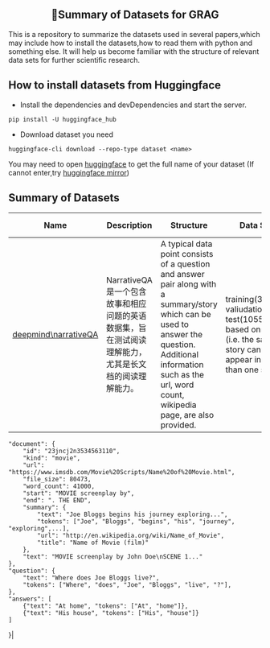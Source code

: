 <center><h2>📢Summary of Datasets for GRAG</h2></center>
This is a repository to summarize the datasets used in several papers,which may include how to install the datasets,how to read them with python and something else. It will help us become familiar with the structure of relevant data sets for further scientific research.

## How to install datasets from Huggingface

- Install the dependencies and devDependencies and start the server.

```
pip install -U huggingface_hub
```

- Download dataset you need

```
huggingface-cli download --repo-type dataset <name>
```

You may need to open [huggingface](https://huggingface.co/) to get the full name of your dataset
(If cannot enter,try [huggingface mirror](https://hf-mirror.com/))

## Summary of Datasets
| Name      | Description | Structure | Data Splits |Data Instance |
| ----------- | ----------- | ----------|---|---|
| [deepmind\narrativeQA](https://github.com/deepmind/narrativeqa)      | NarrativeQA 是一个包含故事和相应问题的英语数据集，旨在测试阅读理解能力，尤其是长文档的阅读理解能力。       |A typical data point consists of a question and answer pair along with a summary/story which can be used to answer the question. Additional information such as the url, word count, wikipedia page, are also provided.|training(32747), valiudation(3461),  test(10557)  based on story (i.e. the same story cannot appear in more than one split)|{
    "document": {
        "id": "23jncj2n3534563110",
        "kind": "movie",
        "url": "https://www.imsdb.com/Movie%20Scripts/Name%20of%20Movie.html",
        "file_size": 80473,
        "word_count": 41000,
        "start": "MOVIE screenplay by",
        "end": ". THE END",
        "summary": {
            "text": "Joe Bloggs begins his journey exploring...",
            "tokens": ["Joe", "Bloggs", "begins", "his", "journey", "exploring",...],
            "url": "http://en.wikipedia.org/wiki/Name_of_Movie",
            "title": "Name of Movie (film)"
        },
        "text": "MOVIE screenplay by John Doe\nSCENE 1..."
    },
    "question": {
        "text": "Where does Joe Bloggs live?",
        "tokens": ["Where", "does", "Joe", "Bloggs", "live", "?"],
    },
    "answers": [
        {"text": "At home", "tokens": ["At", "home"]},
        {"text": "His house", "tokens": ["His", "house"]}
    ]
}|
